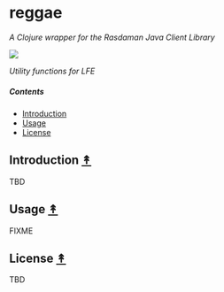 # reggae

*A Clojure wrapper for the Rasdaman Java Client Library*

[![][logo]][logo-large]

[logo]: resources/images/clj-reggea-logo-3.png
[logo-large]: resources/images/clj-reggea-logo-3-large.png

*Utility functions for LFE*

##### Contents

* [Introduction](#introduction-)
* [Usage](#usage-)
* [License](#license-)

## Introduction [&#x219F;](#contents)

TBD

## Usage [&#x219F;](#contents)

FIXME

## License [&#x219F;](#contents)

TBD
